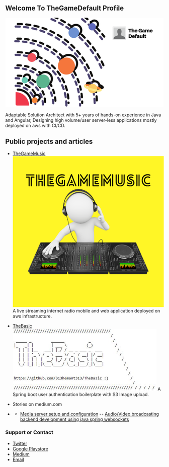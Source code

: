 ## Welcome To TheGameDefault Profile
![TheGameDefault](https://github.com/313hemant313/313hemant313.github.io/blob/master/TheGameDefault-Banner.png?raw=true)

Adaptable Solution Architect with 5+ years of hands-on experience in Java and Angular, Designing high volume/user server-less applications mostly deployed on aws with CI/CD.

## Public projects and articles

- [TheGameMusic](https://thegamemusic.me"TheGameMusic")
![TheGameMusic](https://github.com/313hemant313/313hemant313.github.io/blob/master/TheGameMusic_cover.png?raw=true)
A live streaming internet radio mobile and web application deployed on aws infrastructure.

- [TheBasic](https://github.com/313hemant313/TheBasic "TheBasic")
![TheBasic cover image](https://github.com/313hemant313/313hemant313.github.io/blob/master/TheBasic.JPG?raw=true)
A Spring boot user authentication boilerplate with S3 Image upload.

- Stories on medium.com
- - [Media server setup and configuration](https://thegamedefault.medium.com/create-your-own-media-streaming-platform-using-open-source-technologies-90f08138465b "Media server setup and configuration")
-- [Audio/Video broadcasting backend development using java spring websockets](https://thegamedefault.medium.com/create-your-own-media-streaming-platform-using-open-source-technologies-part-2-e718455bd46e "Audio/Video broadcasting backend development using java spring websockets")

### Support or Contact

- [Twitter](https://twitter.com/313hitman313 "Twitter")
- [Google Playstore](https://play.google.com/store/apps/dev?id=7450136738745874896 "Google Playstore")
- [Medium](https://thegamedefault.medium.com/ "Medium")
- [Email](mailto:v313hemant@gmail.com "Email")
